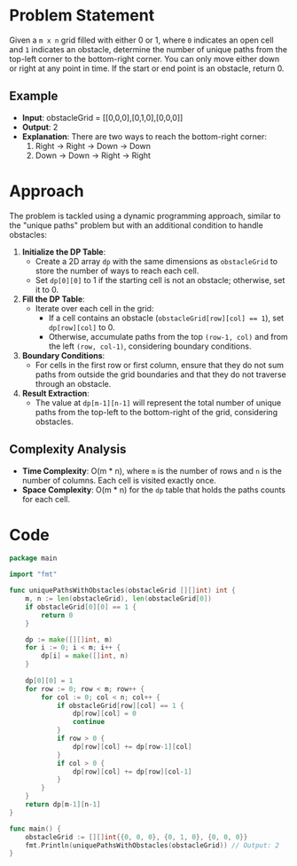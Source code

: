 # Problem Statement
Given a `m x n` grid filled with either 0 or 1, where `0` indicates an open cell and `1` indicates an obstacle, determine the number of unique paths from the top-left corner to the bottom-right corner. You can only move either down or right at any point in time. If the start or end point is an obstacle, return 0.

## Example
- **Input**: obstacleGrid = [[0,0,0],[0,1,0],[0,0,0]]
- **Output**: 2
- **Explanation**: There are two ways to reach the bottom-right corner:
    1. Right -> Right -> Down -> Down
    2. Down -> Down -> Right -> Right

# Approach
The problem is tackled using a dynamic programming approach, similar to the "unique paths" problem but with an additional condition to handle obstacles:
1. **Initialize the DP Table**:
    - Create a 2D array `dp` with the same dimensions as `obstacleGrid` to store the number of ways to reach each cell.
    - Set `dp[0][0]` to 1 if the starting cell is not an obstacle; otherwise, set it to 0.
2. **Fill the DP Table**:
    - Iterate over each cell in the grid:
        - If a cell contains an obstacle (`obstacleGrid[row][col] == 1`), set `dp[row][col]` to 0.
        - Otherwise, accumulate paths from the top `(row-1, col)` and from the left `(row, col-1)`, considering boundary conditions.
3. **Boundary Conditions**:
    - For cells in the first row or first column, ensure that they do not sum paths from outside the grid boundaries and that they do not traverse through an obstacle.
4. **Result Extraction**:
    - The value at `dp[m-1][n-1]` will represent the total number of unique paths from the top-left to the bottom-right of the grid, considering obstacles.

## Complexity Analysis
- **Time Complexity**: O(m * n), where `m` is the number of rows and `n` is the number of columns. Each cell is visited exactly once.
- **Space Complexity**: O(m * n) for the `dp` table that holds the paths counts for each cell.

# Code
```go
package main

import "fmt"

func uniquePathsWithObstacles(obstacleGrid [][]int) int {
    m, n := len(obstacleGrid), len(obstacleGrid[0])
    if obstacleGrid[0][0] == 1 {
        return 0
    }

    dp := make([][]int, m)
    for i := 0; i < m; i++ {
        dp[i] = make([]int, n)
    }
    
    dp[0][0] = 1
    for row := 0; row < m; row++ {
        for col := 0; col < n; col++ {
            if obstacleGrid[row][col] == 1 {
                dp[row][col] = 0
                continue
            }
            if row > 0 {
                dp[row][col] += dp[row-1][col]
            }
            if col > 0 {
                dp[row][col] += dp[row][col-1]
            }
        }
    }
    return dp[m-1][n-1]
}

func main() {
    obstacleGrid := [][]int{{0, 0, 0}, {0, 1, 0}, {0, 0, 0}}
    fmt.Println(uniquePathsWithObstacles(obstacleGrid)) // Output: 2
}
